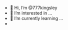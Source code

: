 - 👋 Hi, I’m @777kingsley
- 👀 I’m interested in ...
- 🌱 I’m currently learning ...
- 
<!---
777kingsley/777kingsley is a ✨ special ✨ repository because its `README.md` (this file) appears on your GitHub profile.
You can click the Preview link to take a look at your changes.
--->
